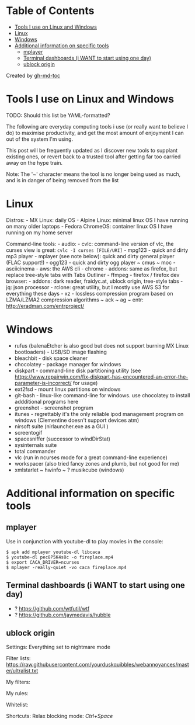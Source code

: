 
Table of Contents
=================

   * [Tools I use on Linux and Windows](#tools-i-use-on-linux-and-windows)
   * [Linux](#linux)
   * [Windows](#windows)
   * [Additional information on specific tools](#additional-information-on-specific-tools)
      * [mplayer](#mplayer)
      * [Terminal dashboards (i WANT to start using one day)](#terminal-dashboards-i-want-to-start-using-one-day)
      * [ublock origin](#ublock-origin)

Created by [gh-md-toc](https://github.com/ekalinin/github-markdown-toc)


# Tools I use on Linux and Windows

TODO: Should this list be YAML-formatted?

The following are everyday computing tools i use (or really want to believe I do) to maximise productivity, and get the most amount of enjoyment I can out of the system I'm using.

This post will be frequently updated as I discover new tools to supplant existing ones, or revert back to a trusted tool after getting far too carried away on the hype train.

Note: The '~' character means the tool is no longer being used as much, and is in danger of being removed from the list

# Linux

Distros:
    - MX Linux: daily OS
    - Alpine Linux: minimal linux OS I have running on many older laptops
    - Fedora ChromeOS: container linux OS I have running on my home server

Command-line tools:
    - audio:
        - cvlc: command-line version of vlc, the curses view is great: `cvlc -I curses [FILE/URI]`
        - mpg123 - quick and dirty mp3 player
        - mplayer (see note below): quick and dirty general player (FLAC support!)
        - ogg123 - quick and dirty ogg player
        ~ cmus
        ~ moc
    - asciicinema
    - aws: the AWS cli
    - chrome
        - addons: same as firefox, but replace tree-style tabs with Tabs Outliner
    - ffmpeg
    - firefox / firefox dev browser:
        - addons: dark reader, fraidyc.at, ublock origin, tree-style tabs
    - jq: json processor
    - rclone: great utility, but I mostly use AWS S3 for everything these days
    - xz - lossless compression program based on LZMA/LZMA2 compression algorithms
    ~ ack
    ~ ag
    ~ entr: http://eradman.com/entrproject/

# Windows

- rufus (balenaEtcher is also good but does not support burning MX Linux bootloaders) - USB/SD image flashing
- bleachbit - disk space cleaner
- chocolatey - package manager for windows
- diskpart - command-line disk partitioning utility (see https://www.repairwin.com/fix-diskpart-has-encountered-an-error-the-parameter-is-incorrect/ for usage)
- ext2fsd - mount linux partitions on windows
- git-bash - linux-like command-line for windows. use chocolatey to install addditional programs here
- greenshot - screenshot program
- itunes - regrettably it's the only reliable ipod management program on windows (Clementine doesn't support devices atm)
- nirsoft suite (nirlauncher.exe as a GUI )
- screentogif
- spacesniffer (successor to windDirStat)
- sysinternals suite
- total commander
- vlc (run in ncurses mode for a great command-line experience)
- workspacer (also tried fancy zones and plumb, but not good for me)
- xmlstarlet
~ hwinfo
~ ? musikcube (windows)

# Additional information on specific tools

## mplayer

Use in conjunction with youtube-dl to play movies in the console:
```
$ apk add mplayer youtube-dl libcaca
$ youtube-dl pec8P5K4s8c -o fireplace.mp4
$ export CACA_DRIVER=ncurses
$ mplayer -really-quiet -vo caca fireplace.mp4
```

## Terminal dashboards (i WANT to start using one day)

- ? https://github.com/wtfutil/wtf
- ? https://github.com/jaymedavis/hubble

## ublock origin 

Settings: Everything set to nightmare mode

Filter lists:
https://raw.githubusercontent.com/yourduskquibbles/webannoyances/master/ultralist.txt

My filters:

My rules:

Whitelist:

Shortcuts: Relax blocking mode: _Ctrl+Space_